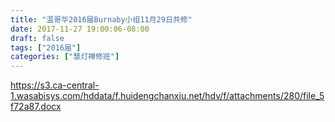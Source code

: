 ```yaml
---
title: "温哥华2016届Burnaby小组11月29日共修"
date: 2017-11-27 19:00:06-08:00
draft: false
tags: ["2016届"]
categories: ["慧灯禅修班"]
---
```

https://s3.ca-central-1.wasabisys.com/hddata/f.huidengchanxiu.net/hdv/f/attachments/280/file_5f72a87.docx
